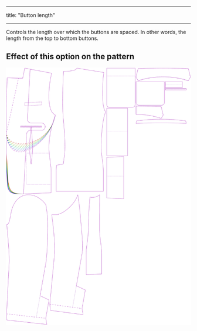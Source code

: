 ***

title: "Button length"

***

Controls the length over which the buttons are spaced. In other words, the length from the top to bottom buttons.

## Effect of this option on the pattern

![This image shows the effect of this option by superimposing several variants that have a different value for this option](jaeger_buttonlength_sample.svg "Effect of this option on the pattern")

